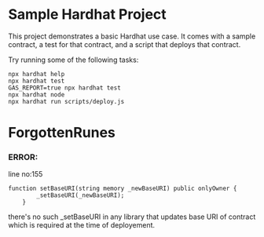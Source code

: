 # Sample Hardhat Project

This project demonstrates a basic Hardhat use case. It comes with a sample contract, a test for that contract, and a script that deploys that contract.

Try running some of the following tasks:

```shell
npx hardhat help
npx hardhat test
GAS_REPORT=true npx hardhat test
npx hardhat node
npx hardhat run scripts/deploy.js
```

# ForgottenRunes

### ERROR:

line no:155

```
function setBaseURI(string memory _newBaseURI) public onlyOwner {
        _setBaseURI(_newBaseURI);
    }
```

there's no such \_setBaseURI in any library that updates base URI of contract which is required at the time of deployement.

